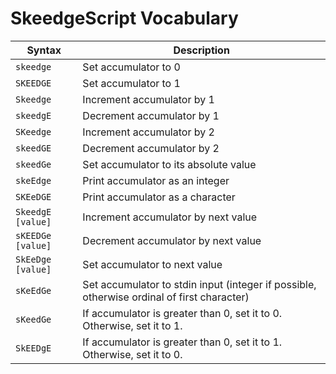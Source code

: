 # SkeedgeScript Vocabulary

| Syntax            | Description                                                                                |
| ----------------- | ------------------------------------------------------------------------------------------ |
| `skeedge`         | Set accumulator to 0                                                                       |
| `SKEEDGE`         | Set accumulator to 1                                                                       |
| `Skeedge`         | Increment accumulator by 1                                                                 |
| `skeedgE`         | Decrement accumulator by 1                                                                 |
| `SKeedge`         | Increment accumulator by 2                                                                 |
| `skeedGE`         | Decrement accumulator by 2                                                                 |
| `skeedGe`         | Set accumulator to its absolute value                                                      |
| `skeEdge`         | Print accumulator as an integer                                                            |
| `SKEeDGE`         | Print accumulator as a character                                                           |
| `SkeedgE [value]` | Increment accumulator by next value                                                        |
| `sKEEDGe [value]` | Decrement accumulator by next value                                                        |
| `SkEeDge [value]` | Set accumulator to next value                                                              |
| `sKeEdGe`         | Set accumulator to stdin input (integer if possible, otherwise ordinal of first character) |
| `sKeedGe`         | If accumulator is greater than 0, set it to 0. Otherwise, set it to 1.                     |
| `SkEEDgE`         | If accumulator is greater than 0, set it to 1. Otherwise, set it to 0.                     |
